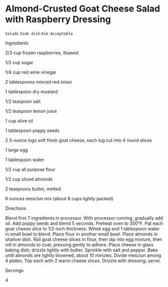 # Almond-Crusted Goat Cheese Salad with Raspberry Dressing

`Salads` `Side dish` `Kim Acceptable`

 

  Ingredients  

  2/3 cup frozen raspberries, thawed

1/2 cup sugar

1/4 cup red wine vinegar

2 tablespoons minced red onion

1 tablespoon dry mustard

1/2 teaspoon salt

1/2 teaspoon lemon juice

1 cup olive oil

1 tablespoon poppy seeds

2 5-ounce logs soft fresh goat cheese, each log cut into 4 round slices

1 large egg

1 tablespoon water

1/2 cup all purpose flour

1/2 cup sliced almonds

2 teaspoons butter, melted

6 ounces mesclun mix (about 8 cups lightly packed)

  

   Directions  

  Blend first 7 ingredients in processor. With processor running, gradually add oil. Add poppy seeds and blend 5 seconds. Preheat oven to 350°F. Pat each goat cheese slice to 1/2-inch thickness. Whisk egg and 1 tablespoon water in small bowl to blend. Place flour in another small bowl. Place almonds in shallow dish. Roll goat cheese slices in flour, then dip into egg mixture, then roll in almonds to coat, pressing gently to adhere. Place cheese in glass baking dish; drizzle lightly with butter. Sprinkle with salt and pepper. Bake until almonds are lightly browned, about 10 minutes. Divide mesclun among 4 plates. Top each with 2 warm cheese slices. Drizzle with dressing; serve.  

   Servings  

  4  

 
